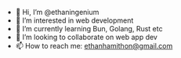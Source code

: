 - 👋 Hi, I’m @ethaningenium
- 👀 I’m interested in web development
- 🌱 I’m currently learning Bun, Golang, Rust etc
- 💞️ I’m looking to collaborate on web app dev
- 📫 How to reach me: ethanhamithon@gmail.com

<!---
ethaningenium/ethaningenium is a ✨ special ✨ repository because its `README.md` (this file) appears on your GitHub profile.
You can click the Preview link to take a look at your changes.
--->
